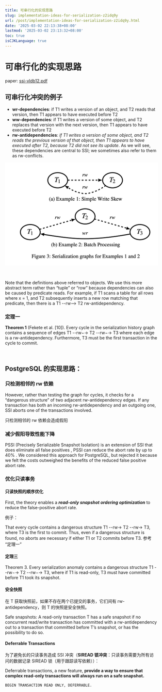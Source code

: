 ```yaml
---
title: 可串行化的实现思路
slug: implementation-ideas-for-serialization-z2idq9y
url: /post/implementation-ideas-for-serialization-z2idq9y.html
date: '2025-03-02 22:13:38+08:00'
lastmod: '2025-03-02 23:13:32+08:00'
toc: true
isCJKLanguage: true
---
```




# 可串行化的实现思路

paper: [ssi-vldb12.pdf](assets/ssi-vldb12-20250302221553-jfho50p.pdf)

## 可串行化冲突的例子

* **wr-dependencies**: if T1 writes a version of an object, and T2 reads that version, then T1 appears to have executed before T2
* **ww-dependencies**: if T1 writes a version of some object, and T2 replaces that version with the next version, then T1 appears to have executed before T2
* **rw-antidependencies**: *if T1 writes a version of some object, and T2 reads the previous version of that object, then T1 appears to have executed after T2, because T2 did not see its update*. As we will see, these dependencies are central to SSI; we sometimes also refer to them as rw-conflicts.

​![image](https://raw.githubusercontent.com/mobilephone724/hugoBlog/siyuan-pub/images/image-20250302223239-pdjy6rq.png)​

‍

Note that the definitions above referred to objects. We use this more abstract term rather than “tuple” or “row” because dependencies can also be caused by predicate reads. For example, if T1 scans a table for all rows where x \= 1, and T2 subsequently inserts a new row matching that predicate, then there is a T1 --rw--> T2 rw-antidependency.

### 定理一

**Theorem 1** (Fekete et al. [10]). Every cycle in the serialization history graph contains a sequence of edges T1 --rw−→ T2 --rw−→ T3 where each edge is a rw-antidependency. Furthermore, T3 must be the first transaction in the cycle to commit.

‍

## PostgreSQL 的实现思路：

### 只检测相邻的 rw 依赖

However, rather than testing the graph for cycles, it checks for a “dangerous structure” of two adjacent rw-antidependency edges. If any transaction has both an incoming rw-antidependency and an outgoing one, SSI aborts one of the transactions involved.

只检测相邻的 rw 依赖会造成假阳

### 减少假阳导致性能下降

PSSI (Precisely Serializable Snapshot Isolation) is an extension of SSI that does eliminate all false positives , PSSI can reduce the abort rate by up to 40% . We considered this approach for PostgreSQL, but rejected it because we felt the costs outweighed the benefits of the reduced false positive abort rate.

### 优化只读事务

#### 只读快照的顺序优化

First, the theory enables a ***read-only snapshot ordering optimization*** to reduce the false-positive abort rate.

例子：

That every cycle contains a dangerous structure T1 --rw-> T2 --rw-> T3, where T3 is the first to commit. Thus, even if a dangerous structure is found, no aborts are necessary if either T1 or T2 commits before T3. 参考 “定理一”

#### 定理三

Theorem 3. Every serialization anomaly contains a dangerous structure T1 --rw−→ T2 --rw−→ T3, where if T1 is read-only, T3 must have committed before T1 took its snapshot.

#### 安全快照

在 T 获取快照前，如果不存在两个已提交的事务，它们间有 rw-antidependency，则 T 的快照是安全快照。

Safe snapshots: A read-only transaction T has a safe snapshot if no concurrent read/write transaction has committed with a rw-antidependency out to a transaction that committed before T’s snapshot, or has the possibility to do so.

#### Deferrable Transactions

为了避免长的只读事务造成 SSI 冲突（**SIREAD 锁冲突**：只读事务需要为所有访问的数据记录 SIREAD 锁（用于跟踪读写依赖））：

Deferrable transactions, a new feature, **provide a way to ensure that complex read-only transactions will always run on a safe snapshot.**

```pgsql
BEGIN TRANSACTION READ ONLY, DEFERRABLE.
```

‍
